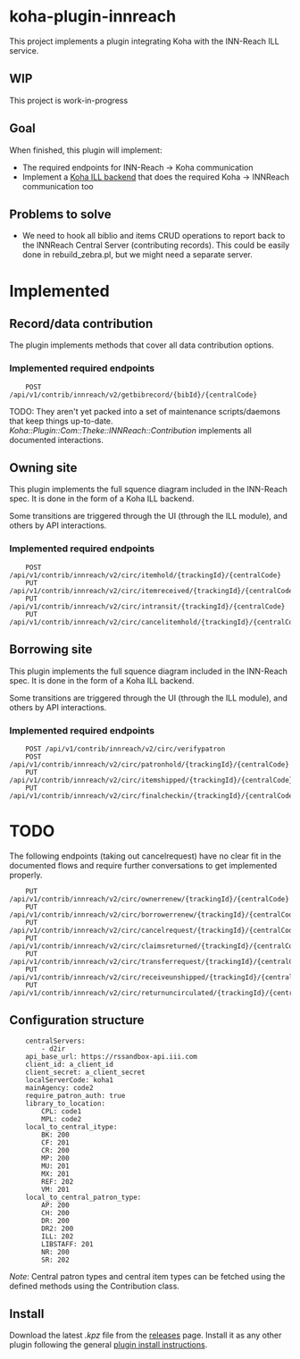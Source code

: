 # koha-plugin-innreach

This project implements a plugin integrating Koha with the INN-Reach ILL service.

## WIP
This project is work-in-progress

## Goal
When finished, this plugin will implement:
* The required endpoints for INN-Reach -> Koha communication
* Implement a [Koha ILL backend](https://wiki.koha-community.org/wiki/ILL_backends) that does the required Koha -> INNReach communication too

## Problems to solve
* We need to hook all biblio and items CRUD operations to report back to the INNReach Central Server (contributing records).
This could be easily done in rebuild_zebra.pl, but we might need a separate server.

# Implemented

## Record/data contribution

The plugin implements methods that cover all data contribution options.

### Implemented required endpoints
```
    POST /api/v1/contrib/innreach/v2/getbibrecord/{bibId}/{centralCode}
```

TODO: They aren't yet packed into a set of maintenance scripts/daemons that keep
things up-to-date. _Koha::Plugin::Com::Theke::INNReach::Contribution_ implements
all documented interactions.

## Owning site

This plugin implements the full squence diagram included in the INN-Reach spec.
It is done in the form of a Koha ILL backend.

Some transitions are triggered through the UI (through the ILL module), and others
by API interactions.

### Implemented required endpoints

```
    POST /api/v1/contrib/innreach/v2/circ/itemhold/{trackingId}/{centralCode}
    PUT  /api/v1/contrib/innreach/v2/circ/itemreceived/{trackingId}/{centralCode}
    PUT  /api/v1/contrib/innreach/v2/circ/intransit/{trackingId}/{centralCode}
    PUT  /api/v1/contrib/innreach/v2/circ/cancelitemhold/{trackingId}/{centralCode}
```

## Borrowing site

This plugin implements the full squence diagram included in the INN-Reach spec.
It is done in the form of a Koha ILL backend.

Some transitions are triggered through the UI (through the ILL module), and others
by API interactions.

### Implemented required endpoints

```
    POST /api/v1/contrib/innreach/v2/circ/verifypatron
    POST /api/v1/contrib/innreach/v2/circ/patronhold/{trackingId}/{centralCode}
    PUT  /api/v1/contrib/innreach/v2/circ/itemshipped/{trackingId}/{centralCode}
    PUT  /api/v1/contrib/innreach/v2/circ/finalcheckin/{trackingId}/{centralCode}
```

# TODO

The following endpoints (taking out cancelrequest) have no clear fit in the documented
flows and require further conversations to get implemented properly.

```
    PUT  /api/v1/contrib/innreach/v2/circ/ownerrenew/{trackingId}/{centralCode}
    PUT  /api/v1/contrib/innreach/v2/circ/borrowerrenew/{trackingId}/{centralCode}
    PUT  /api/v1/contrib/innreach/v2/circ/cancelrequest/{trackingId}/{centralCode}
    PUT  /api/v1/contrib/innreach/v2/circ/claimsreturned/{trackingId}/{centralCode}
    PUT  /api/v1/contrib/innreach/v2/circ/transferrequest/{trackingId}/{centralCode}
    PUT  /api/v1/contrib/innreach/v2/circ/receiveunshipped/{trackingId}/{centralCode}
    PUT  /api/v1/contrib/innreach/v2/circ/returnuncirculated/{trackingId}/{centralCode} 
```

## Configuration structure

```
    centralServers:
        - d2ir
    api_base_url: https://rssandbox-api.iii.com
    client_id: a_client_id
    client_secret: a_client_secret
    localServerCode: koha1
    mainAgency: code2
    require_patron_auth: true
    library_to_location:
        CPL: code1
        MPL: code2
    local_to_central_itype:
        BK: 200
        CF: 201
        CR: 200
        MP: 200
        MU: 201
        MX: 201
        REF: 202
        VM: 201
    local_to_central_patron_type:
        AP: 200
        CH: 200
        DR: 200
        DR2: 200
        ILL: 202
        LIBSTAFF: 201
        NR: 200
        SR: 202
```

*Note*: Central patron types and central item types can be fetched using the defined methods
using the Contribution class. 

## Install
Download the latest _.kpz_ file from the [releases](https://github.com/thekesolutions/koha-plugin-innreach/releases) page.
Install it as any other plugin following the general [plugin install instructions](https://wiki.koha-community.org/wiki/Koha_plugins).
